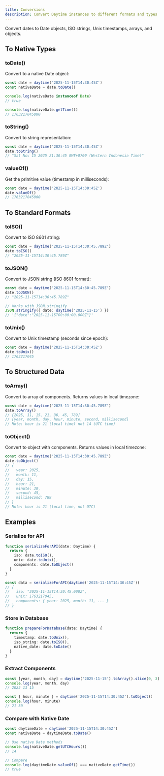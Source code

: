 ```yaml
---
title: Conversions
description: Convert Daytime instances to different formats and types
---
```


Convert dates to Date objects, ISO strings, Unix timestamps, arrays, and objects.

## To Native Types

### toDate()

Convert to a native Date object:

```typescript
const date = daytime('2025-11-15T14:30:45Z')
const nativeDate = date.toDate()

console.log(nativeDate instanceof Date)
// true

console.log(nativeDate.getTime())
// 1763217045000
```

### toString()

Convert to string representation:

```typescript
const date = daytime('2025-11-15T14:30:45Z')
date.toString()
// "Sat Nov 15 2025 21:30:45 GMT+0700 (Western Indonesia Time)"
```

### valueOf()

Get the primitive value (timestamp in milliseconds):

```typescript
const date = daytime('2025-11-15T14:30:45Z')
date.valueOf()
// 1763217045000
```

## To Standard Formats

### toISO()

Convert to ISO 8601 string:

```typescript
const date = daytime('2025-11-15T14:30:45.789Z')
date.toISO()
// "2025-11-15T14:30:45.789Z"
```

### toJSON()

Convert to JSON string (ISO 8601 format):

```typescript
const date = daytime('2025-11-15T14:30:45.789Z')
date.toJSON()
// "2025-11-15T14:30:45.789Z"

// Works with JSON.stringify
JSON.stringify({ date: daytime('2025-11-15') })
// '{"date":"2025-11-15T00:00:00.000Z"}'
```

### toUnix()

Convert to Unix timestamp (seconds since epoch):

```typescript
const date = daytime('2025-11-15T14:30:45Z')
date.toUnix()
// 1763217045
```

## To Structured Data

### toArray()

Convert to array of components. Returns values in local timezone:

```typescript
const date = daytime('2025-11-15T14:30:45.789Z')
date.toArray()
// [2025, 11, 15, 21, 30, 45, 789]
// [year, month, day, hour, minute, second, millisecond]
// Note: hour is 21 (local time) not 14 (UTC time)
```

### toObject()

Convert to object with components. Returns values in local timezone:

```typescript
const date = daytime('2025-11-15T14:30:45.789Z')
date.toObject()
// {
//   year: 2025,
//   month: 11,
//   day: 15,
//   hour: 21,
//   minute: 30,
//   second: 45,
//   millisecond: 789
// }
// Note: hour is 21 (local time, not UTC)
```

## Examples

### Serialize for API

```typescript
function serializeForAPI(date: Daytime) {
  return {
    iso: date.toISO(),
    unix: date.toUnix(),
    components: date.toObject()
  }
}

const data = serializeForAPI(daytime('2025-11-15T14:30:45Z'))
// {
//   iso: "2025-11-15T14:30:45.000Z",
//   unix: 1763217045,
//   components: { year: 2025, month: 11, ... }
// }
```

### Store in Database

```typescript
function prepareForDatabase(date: Daytime) {
  return {
    timestamp: date.toUnix(),
    iso_string: date.toISO(),
    native_date: date.toDate()
  }
}
```

### Extract Components

```typescript
const [year, month, day] = daytime('2025-11-15').toArray().slice(0, 3)
console.log(year, month, day)
// 2025 11 15

const { hour, minute } = daytime('2025-11-15T14:30:45Z').toObject()
console.log(hour, minute)
// 21 30
```

### Compare with Native Date

```typescript
const daytimeDate = daytime('2025-11-15T14:30:45Z')
const nativeDate = daytimeDate.toDate()

// Use native Date methods
console.log(nativeDate.getUTCHours())
// 14

// Compare
console.log(daytimeDate.valueOf() === nativeDate.getTime())
// true
```


